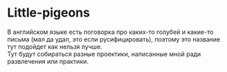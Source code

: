 # Little-pigeons
В английском языке есть поговорка про каких-то голубей и какие-то письма (мал да удал, это если русифицировать), поэтому это название тут подойдет как нельзя лучше.  
Тут будут собираться разные проектики, написанные мной ради развлечения или практики.
